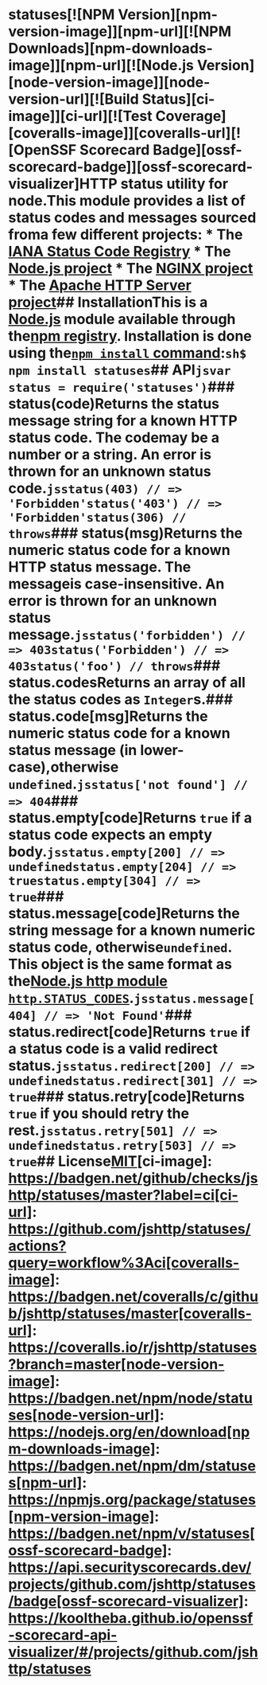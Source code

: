# statuses[![NPM Version][npm-version-image]][npm-url][![NPM Downloads][npm-downloads-image]][npm-url][![Node.js Version][node-version-image]][node-version-url][![Build Status][ci-image]][ci-url][![Test Coverage][coveralls-image]][coveralls-url][![OpenSSF Scorecard Badge][ossf-scorecard-badge]][ossf-scorecard-visualizer]HTTP status utility for node.This module provides a list of status codes and messages sourced froma few different projects:  * The [IANA Status Code Registry](https://www.iana.org/assignments/http-status-codes/http-status-codes.xhtml)  * The [Node.js project](https://nodejs.org/)  * The [NGINX project](https://www.nginx.com/)  * The [Apache HTTP Server project](https://httpd.apache.org/)## InstallationThis is a [Node.js](https://nodejs.org/en/) module available through the[npm registry](https://www.npmjs.com/). Installation is done using the[`npm install` command](https://docs.npmjs.com/getting-started/installing-npm-packages-locally):```sh$ npm install statuses```## API<!-- eslint-disable no-unused-vars -->```jsvar status = require('statuses')```### status(code)Returns the status message string for a known HTTP status code. The codemay be a number or a string. An error is thrown for an unknown status code.<!-- eslint-disable no-undef -->```jsstatus(403) // => 'Forbidden'status('403') // => 'Forbidden'status(306) // throws```### status(msg)Returns the numeric status code for a known HTTP status message. The messageis case-insensitive. An error is thrown for an unknown status message.<!-- eslint-disable no-undef -->```jsstatus('forbidden') // => 403status('Forbidden') // => 403status('foo') // throws```### status.codesReturns an array of all the status codes as `Integer`s.### status.code[msg]Returns the numeric status code for a known status message (in lower-case),otherwise `undefined`.<!-- eslint-disable no-undef, no-unused-expressions -->```jsstatus['not found'] // => 404```### status.empty[code]Returns `true` if a status code expects an empty body.<!-- eslint-disable no-undef, no-unused-expressions -->```jsstatus.empty[200] // => undefinedstatus.empty[204] // => truestatus.empty[304] // => true```### status.message[code]Returns the string message for a known numeric status code, otherwise`undefined`. This object is the same format as the[Node.js http module `http.STATUS_CODES`](https://nodejs.org/dist/latest/docs/api/http.html#http_http_status_codes).<!-- eslint-disable no-undef, no-unused-expressions -->```jsstatus.message[404] // => 'Not Found'```### status.redirect[code]Returns `true` if a status code is a valid redirect status.<!-- eslint-disable no-undef, no-unused-expressions -->```jsstatus.redirect[200] // => undefinedstatus.redirect[301] // => true```### status.retry[code]Returns `true` if you should retry the rest.<!-- eslint-disable no-undef, no-unused-expressions -->```jsstatus.retry[501] // => undefinedstatus.retry[503] // => true```## License[MIT](LICENSE)[ci-image]: https://badgen.net/github/checks/jshttp/statuses/master?label=ci[ci-url]: https://github.com/jshttp/statuses/actions?query=workflow%3Aci[coveralls-image]: https://badgen.net/coveralls/c/github/jshttp/statuses/master[coveralls-url]: https://coveralls.io/r/jshttp/statuses?branch=master[node-version-image]: https://badgen.net/npm/node/statuses[node-version-url]: https://nodejs.org/en/download[npm-downloads-image]: https://badgen.net/npm/dm/statuses[npm-url]: https://npmjs.org/package/statuses[npm-version-image]: https://badgen.net/npm/v/statuses[ossf-scorecard-badge]: https://api.securityscorecards.dev/projects/github.com/jshttp/statuses/badge[ossf-scorecard-visualizer]: https://kooltheba.github.io/openssf-scorecard-api-visualizer/#/projects/github.com/jshttp/statuses
